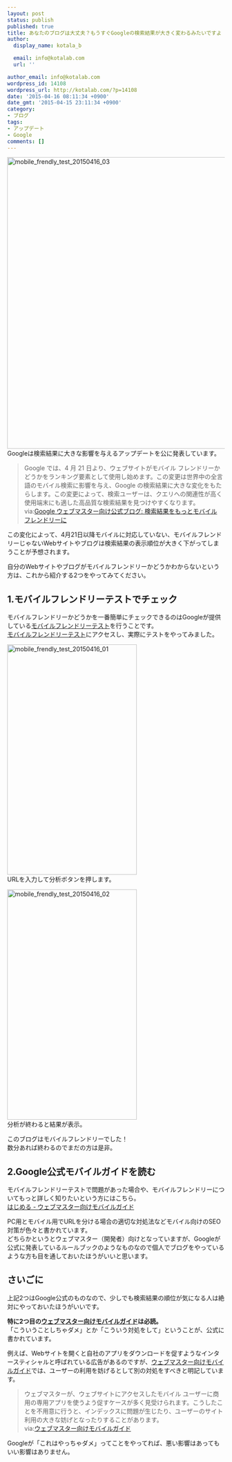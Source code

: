 ```yaml
---
layout: post
status: publish
published: true
title: あなたのブログは大丈夫？もうすぐGoogleの検索結果が大きく変わるみたいですよ
author:
  display_name: kotala_b

  email: info@kotalab.com
  url: ''

author_email: info@kotalab.com
wordpress_id: 14108
wordpress_url: http://kotalab.com/?p=14108
date: '2015-04-16 08:11:34 +0900'
date_gmt: '2015-04-15 23:11:34 +0900'
category:
- ブログ
tags:
- アップデート
- Google
comments: []
---
```

<p><img src="http://kotalab.com/wp-content/uploads/2015/04/mobile_frendly_test_20150416_03-780x675.png" alt="mobile_frendly_test_20150416_03" width="780" height="675" class="aligncenter size-large wp-image-14111" /><br />
Googleは検索結果に大きな影響を与えるアップデートを公に発表しています。</p>
<blockquote><p>Google では、4 月 21 日より、ウェブサイトがモバイル フレンドリーかどうかをランキング要素として使用し始めます。この変更は世界中の全言語のモバイル検索に影響を与え、Google の検索結果に大きな変化をもたらします。この変更によって、検索ユーザーは、クエリへの関連性が高く使用端末にも適した高品質な検索結果を見つけやすくなります。<br />
via:<a href="http://googlewebmastercentral-ja.blogspot.jp/2015/02/finding-more-mobile-friendly-search.html" target="_blank">Google ウェブマスター向け公式ブログ: 検索結果をもっとモバイル フレンドリーに</a>
</p></blockquote>
<p>この変化によって、4月21日以降モバイルに対応していない、モバイルフレンドリーじゃないWebサイトやブログは検索結果の表示順位が大きく下がってしまうことが予想されます。</p>
<p>自分のWebサイトやブログがモバイルフレンドリーかどうかわからないという方は、これから紹介する2つをやってみてください。<br />
<!--more--></p>
<h2>1.モバイルフレンドリーテストでチェック</h2>
<p>モバイルフレンドリーかどうかを一番簡単にチェックできるのはGoogleが提供している<a href="https://www.google.com/webmasters/tools/mobile-friendly/" target="_blank">モバイルフレンドリーテスト</a>を行うことです。<br />
<a href="https://www.google.com/webmasters/tools/mobile-friendly/" target="_blank">モバイルフレンドリーテスト</a>にアクセスし、実際にテストをやってみました。</p>
<p><img src="http://kotalab.com/wp-content/uploads/2015/04/mobile_frendly_test_20150416_01-300x533.png" alt="mobile_frendly_test_20150416_01" width="300" height="533" class="aligncenter size-medium wp-image-14109" /><br />
URLを入力して分析ボタンを押します。</p>
<p><img src="http://kotalab.com/wp-content/uploads/2015/04/mobile_frendly_test_20150416_02-780x1387.png" alt="mobile_frendly_test_20150416_02" width="300" height="533" class="aligncenter size-medium wp-image-14110" /><br />
分析が終わると結果が表示。</p>
<p>このブログはモバイルフレンドリーでした！<br />
数分あれば終わるのでまだの方は是非。</p>
<h2>2.Google公式モバイルガイドを読む</h2>
<p>モバイルフレンドリーテストで問題があった場合や、モバイルフレンドリーについてもっと詳しく知りたいという方にはこちら。<br />
<a href="https://developers.google.com/webmasters/mobile-sites/get-started/" target="_blank">はじめる - ウェブマスター向けモバイルガイド</a></p>
<p>PC用とモバイル用でURLを分ける場合の適切な対処法などモバイル向けのSEO対策が色々と書かれています。<br />
どちらかというとウェブマスター（開発者）向けとなっていますが、Googleが公式に発表しているルールブックのようなものなので個人でブログをやっているような方も目を通しておいたほうがいいと思います。</p>
<h2>さいごに</h2>
<p>上記2つはGoogle公式のものなので、少しでも検索結果の順位が気になる人は絶対にやっておいたほうがいいです。</p>
<p><strong>特に2つ目の<a href="https://developers.google.com/webmasters/mobile-sites/get-started/" target="_blank">ウェブマスター向けモバイルガイド</a>は必読。</strong><br />
「こういうことしちゃダメ」とか「こういう対処をして」ということが、公式に書かれています。</p>
<p>例えば、Webサイトを開くと自社のアプリをダウンロードを促すようなインタースティシャルと呼ばれている広告があるのですが、<a href="https://developers.google.com/webmasters/mobile-sites/get-started/" target="_blank">ウェブマスター向けモバイルガイド</a>では、ユーザーの利用を妨げるとして別の対処をすべきと明記しています。</p>
<blockquote><p>ウェブマスターが、ウェブサイトにアクセスしたモバイル ユーザーに商用の専用アプリを使うよう促すケースが多く見受けられます。こうしたことを不用意に行うと、インデックスに問題が生じたり、ユーザーのサイト利用の大きな妨げとなったりすることがあります。<br />
via:<a href="https://developers.google.com/webmasters/mobile-sites/get-started/" target="_blank">ウェブマスター向けモバイルガイド</a></p></blockquote>
<p>Googleが「これはやっちゃダメ」ってことをやってれば、悪い影響はあってもいい影響はありません。</p>
